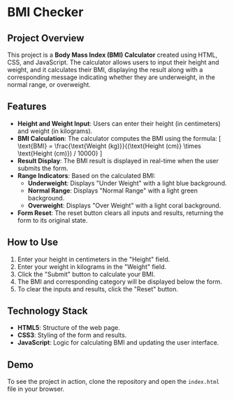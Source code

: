 
# BMI Checker 

## Project Overview

This project is a **Body Mass Index (BMI) Calculator** created using HTML, CSS, and JavaScript. The calculator allows users to input their height and weight, and it calculates their BMI, displaying the result along with a corresponding message indicating whether they are underweight, in the normal range, or overweight.

## Features

- **Height and Weight Input**: Users can enter their height (in centimeters) and weight (in kilograms).
- **BMI Calculation**: The calculator computes the BMI using the formula:
  \[
  \text{BMI} = \frac{\text{Weight (kg)}}{(\text{Height (cm)} \times \text{Height (cm)}) / 10000}
  \]
- **Result Display**: The BMI result is displayed in real-time when the user submits the form.
- **Range Indicators**: Based on the calculated BMI:
  - **Underweight**: Displays "Under Weight" with a light blue background.
  - **Normal Range**: Displays "Normal Range" with a light green background.
  - **Overweight**: Displays "Over Weight" with a light coral background.
- **Form Reset**: The reset button clears all inputs and results, returning the form to its original state.

## How to Use

1. Enter your height in centimeters in the "Height" field.
2. Enter your weight in kilograms in the "Weight" field.
3. Click the "Submit" button to calculate your BMI.
4. The BMI and corresponding category will be displayed below the form.
5. To clear the inputs and results, click the "Reset" button.

## Technology Stack

- **HTML5**: Structure of the web page.
- **CSS3**: Styling of the form and results.
- **JavaScript**: Logic for calculating BMI and updating the user interface.

## Demo

To see the project in action, clone the repository and open the `index.html` file in your browser.
